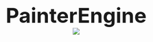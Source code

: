 <div align=center><b><font size="72">PainterEngine</font> </b></div>
<div align=center><img src ="https://raw.githubusercontent.com/matrixcascade/PainterEngine/master/logo/foxlogo.png"/></div>

